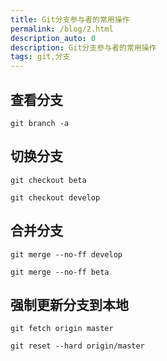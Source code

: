 ```yaml
---
title: Git分支参与者的常用操作
permalink: /blog/2.html
description_auto: 0
description: Git分支参与者的常用操作
tags: git,分支
---
```


## 查看分支

```shell
git branch -a
```

## 切换分支

```shell
git checkout beta

git checkout develop
```

## 合并分支

```shell
git merge --no-ff develop

git merge --no-ff beta
```

## 强制更新分支到本地

```shell
git fetch origin master

git reset --hard origin/master
```